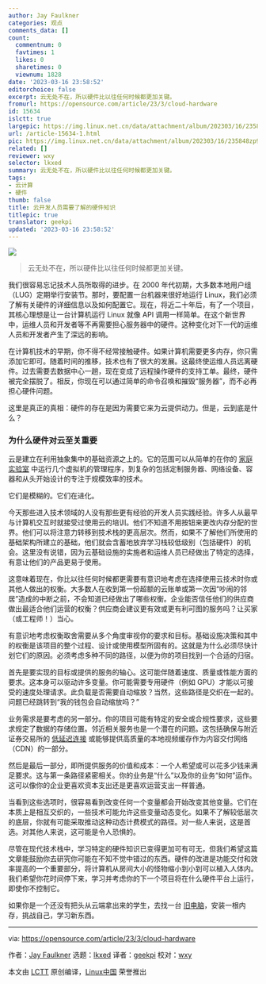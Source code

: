 ```yaml
---
author: Jay Faulkner
categories: 观点
comments_data: []
count:
  commentnum: 0
  favtimes: 1
  likes: 0
  sharetimes: 0
  viewnum: 1828
date: '2023-03-16 23:58:52'
editorchoice: false
excerpt: 云无处不在，所以硬件比以往任何时候都更加关键。
fromurl: https://opensource.com/article/23/3/cloud-hardware
id: 15634
islctt: true
largepic: https://img.linux.net.cn/data/attachment/album/202303/16/235848zp97m0b7en0nwm7e.jpg
url: /article-15634-1.html
pic: https://img.linux.net.cn/data/attachment/album/202303/16/235848zp97m0b7en0nwm7e.jpg.thumb.jpg
related: []
reviewer: wxy
selector: lkxed
summary: 云无处不在，所以硬件比以往任何时候都更加关键。
tags:
- 云计算
- 硬件
thumb: false
title: 云开发人员需要了解的硬件知识
titlepic: true
translator: geekpi
updated: '2023-03-16 23:58:52'
---
```


![](https://img.linux.net.cn/data/attachment/album/202303/16/235848zp97m0b7en0nwm7e.jpg)



> 
> 云无处不在，所以硬件比以往任何时候都更加关键。
> 
> 
> 


我们很容易忘记技术人员所取得的进步。在 2000 年代初期，大多数本地用户组（LUG）定期举行安装节。那时，要配置一台机器来很好地运行 Linux，我们必须了解有关硬件的详细信息以及如何配置它。现在，将近二十年后，有了一个项目，其核心理想是让一台计算机运行 Linux 就像 API 调用一样简单。在这个新世界中，运维人员和开发者等不再需要担心服务器中的硬件。这种变化对下一代的运维人员和开发者产生了深远的影响。


在计算机技术的早期，你不得不经常接触硬件。如果计算机需要更多内存，你只需添加它即可。随着时间的推移，技术也有了很大的发展。这最终使运维人员远离硬件。过去需要去数据中心一趟，现在变成了远程操作硬件的支持工单。最终，硬件被完全摆脱了。相反，你现在可以通过简单的命令召唤和摧毁“服务器”，而不必再担心硬件问题。


这里是真正的真相：硬件的存在是因为需要它来为云提供动力。但是，云到底是什么？


### 为什么硬件对云至关重要


云是建立在利用抽象集中的基础资源之上的。它的范围可以从简单的在你的 [家庭实验室](https://www.redhat.com/sysadmin/linux-homelab-rhel?intcmp=7013a000002qLH8AAM) 中运行几个虚拟机的管理程序，到复杂的包括定制服务器、网络设备、容器和从头开始设计的专注于规模效率的技术。


它们是模糊的。它们在进化。


今天那些进入技术领域的人没有那些更有经验的开发人员实践经验。许多人从最早与计算机交互时就接受过使用云的培训。他们不知道不用按钮来更改内存分配的世界。他们可以将注意力转移到技术栈的更高层次。然而，如果不了解他们所使用的基础架构所建立的基础，他们就会含蓄地放弃学习栈较低级别（包括硬件）的机会。这里没有说错，因为云基础设施的实施者和运维人员已经做出了特定的选择，有意让他们的产品更易于使用。


这意味着现在，你比以往任何时候都更需要有意识地考虑在选择使用云技术时你或其他人做出的权衡。大多数人在收到第一份超额的云账单或第一次因“吵闹的邻居”造成的中断之前，不会知道已经做出了哪些权衡。企业能否信任他们的供应商做出最适合他们运营的权衡？供应商会建议更有效或更有利可图的服务吗？让买家（或工程师！）当心。


有意识地考虑权衡取舍需要从多个角度审视你的要求和目标。基础设施决策和其中的权衡是该项目的整个过程、设计或使用模型所固有的。这就是为什么必须尽快计划它们的原因。必须考虑多种不同的路径，以便为你的项目找到一个合适的归宿。


首先是要实现的目标或提供的服务的轴心。这可能伴随着速度、质量或性能方面的要求。这本身可以驱动许多变量。你可能需要专用硬件（例如 GPU）才能以可接受的速度处理请求。此负载是否需要自动缩放？当然，这些路径是交织在一起的。问题已经跳转到“我的钱包会自动缩放吗？”


业务需求是要考虑的另一部分。你的项目可能有特定的安全或合规性要求，这些要求规定了数据的存储位置。邻近相关服务也是一个潜在的问题。这包括确保与附近证券交易所的 [低延迟连接](https://enterprisersproject.com/article/2022/5/edge-computing-latency-matters?intcmp=7013a000002qLH8AAM) 或能够提供高质量的本地视频缓存作为内容交付网络（CDN）的一部分。


然后是最后一部分，即所提供服务的价值和成本：一个人希望或可以花多少钱来满足要求。这与第一条路径紧密相关。你的业务是“什么”以及你的业务“如何”运作。这可以像你的企业更喜欢资本支出还是更喜欢运营支出一样普通。


当看到这些选项时，很容易看到改变任何一个变量都会开始改变其他变量。它们在本质上是相互交织的，一些技术可能允许这些变量动态变化。如果不了解较低层次的底层，你就有可能采取推动这种动态计费模式的路径。对一些人来说，这是首选。对其他人来说，这可能是令人恐惧的。


尽管在现代技术栈中，学习特定的硬件知识已变得更加可有可无，但我们希望这篇文章能鼓励你去研究你可能在不知不觉中错过的东西。硬件的改进是功能交付和效率提高的一个重要部分，将计算机从房间大小的怪物缩小到小到可以植入人体内。我们希望你花时间停下来，学习并考虑你的下一个项目将在什么硬件平台上运行，即使你不控制它。


如果你是一个还没有把头从云端拿出来的学生，去找一台 [旧电脑](https://opensource.com/article/22/4/how-linux-saves-earth)，安装一根内存，挑战自己，学习新东西。




---


via: <https://opensource.com/article/23/3/cloud-hardware>


作者：[Jay Faulkner](https://opensource.com/users/jayf) 选题：[lkxed](https://github.com/lkxed/) 译者：[geekpi](https://github.com/geekpi) 校对：[wxy](https://github.com/wxy)


本文由 [LCTT](https://github.com/LCTT/TranslateProject) 原创编译，[Linux中国](https://linux.cn/) 荣誉推出